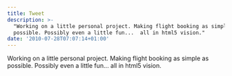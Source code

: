 ```yaml
---
title: Tweet
description: >-
  "Working on a little personal project. Making flight booking as simple as
  possible. Possibly even a little fun...  all in html5 vision."
date: '2010-07-28T07:07:14+01:00'
---
```

Working on a little personal project. Making flight booking as simple as possible. Possibly even a little fun...  all in html5 vision.
